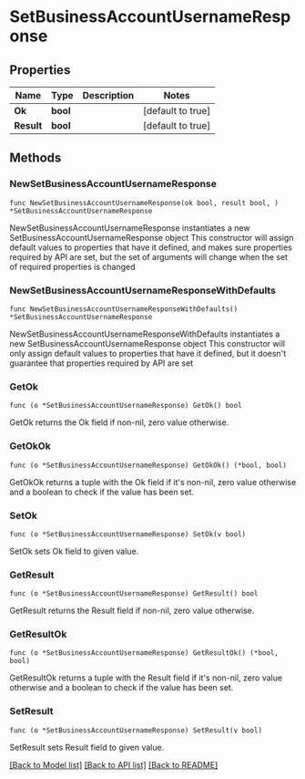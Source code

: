 # SetBusinessAccountUsernameResponse

## Properties

Name | Type | Description | Notes
------------ | ------------- | ------------- | -------------
**Ok** | **bool** |  | [default to true]
**Result** | **bool** |  | [default to true]

## Methods

### NewSetBusinessAccountUsernameResponse

`func NewSetBusinessAccountUsernameResponse(ok bool, result bool, ) *SetBusinessAccountUsernameResponse`

NewSetBusinessAccountUsernameResponse instantiates a new SetBusinessAccountUsernameResponse object
This constructor will assign default values to properties that have it defined,
and makes sure properties required by API are set, but the set of arguments
will change when the set of required properties is changed

### NewSetBusinessAccountUsernameResponseWithDefaults

`func NewSetBusinessAccountUsernameResponseWithDefaults() *SetBusinessAccountUsernameResponse`

NewSetBusinessAccountUsernameResponseWithDefaults instantiates a new SetBusinessAccountUsernameResponse object
This constructor will only assign default values to properties that have it defined,
but it doesn't guarantee that properties required by API are set

### GetOk

`func (o *SetBusinessAccountUsernameResponse) GetOk() bool`

GetOk returns the Ok field if non-nil, zero value otherwise.

### GetOkOk

`func (o *SetBusinessAccountUsernameResponse) GetOkOk() (*bool, bool)`

GetOkOk returns a tuple with the Ok field if it's non-nil, zero value otherwise
and a boolean to check if the value has been set.

### SetOk

`func (o *SetBusinessAccountUsernameResponse) SetOk(v bool)`

SetOk sets Ok field to given value.


### GetResult

`func (o *SetBusinessAccountUsernameResponse) GetResult() bool`

GetResult returns the Result field if non-nil, zero value otherwise.

### GetResultOk

`func (o *SetBusinessAccountUsernameResponse) GetResultOk() (*bool, bool)`

GetResultOk returns a tuple with the Result field if it's non-nil, zero value otherwise
and a boolean to check if the value has been set.

### SetResult

`func (o *SetBusinessAccountUsernameResponse) SetResult(v bool)`

SetResult sets Result field to given value.



[[Back to Model list]](../README.md#documentation-for-models) [[Back to API list]](../README.md#documentation-for-api-endpoints) [[Back to README]](../README.md)



